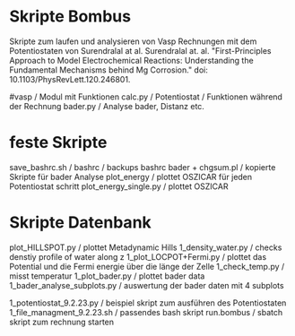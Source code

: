# Skripte Bombus
Skripte zum laufen und analysieren von Vasp Rechnungen mit dem Potentiostaten von Surendralal at al.
Surendralal at. al. "First-Principles Approach to Model Electrochemical Reactions: Understanding the Fundamental Mechanisms behind Mg Corrosion." doi: 10.1103/PhysRevLett.120.246801.

#vasp					/ Modul mit Funktionen
	calc.py				/ Potentiostat / Funktionen während der Rechnung
	bader.py			/ Analyse bader, Distanz etc.

# feste Skripte
save_bashrc.sh / bashrc 	/ backups bashrc
bader + chgsum.pl 			/ kopierte Skripte für bader Analyse
plot_energy					/ plottet OSZICAR für jeden Potentiostat schritt
plot_energy_single.py		/ plottet OSZICAR

# Skripte Datenbank
plot_HILLSPOT.py			/ plottet Metadynamic Hills
1_density_water.py  		/ checks denstiy profile of water along z
1_plot_LOCPOT+Fermi.py		/ plottet das Potential und die Fermi energie über die länge der Zelle
1_check_temp.py				/ misst temperatur
1_plot_bader.py				/ plottet bader data
1_bader_analyse_subplots.py	/ auswertung der bader daten mit 4 subplots

1_potentiostat_9.2.23.py	/ beispiel skript zum ausführen des Potentiostaten
1_file_managment_9.2.23.sh	/ passendes bash skript
run.bombus					/ sbatch skript zum rechnung starten







